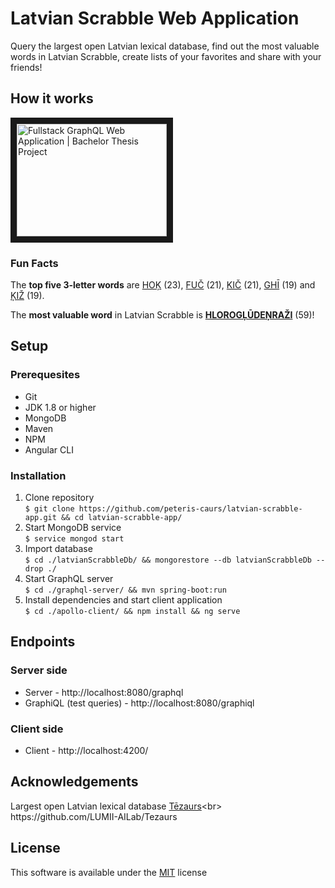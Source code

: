# Latvian Scrabble Web Application
Query the largest open Latvian lexical database, 
find out the most valuable words in Latvian Scrabble, 
create lists of your favorites and share with your friends! <br>

## How it works
<a href="http://www.youtube.com/watch?feature=player_embedded&v=lbRuM3H_qoU" target="_blank">
<img src="http://img.youtube.com/vi/lbRuM3H_qoU/0.jpg" alt="Fullstack GraphQL Web Application | Bachelor Thesis Project" width="240" height="180" border="10" />
</a>

### Fun Facts
The **top five 3-letter words** are [HOĶ](http://www.tezaurs.lv/#/sv/hoķ "http://www.tezaurs.lv/#/sv/hoķ") (23), [FUČ](http://www.tezaurs.lv/#/sv/fuč "http://www.tezaurs.lv/#/sv/fuč") (21), [KIČ](http://www.tezaurs.lv/#/sv/kič "http://www.tezaurs.lv/#/sv/kič") (21), [GHĪ](http://www.tezaurs.lv/#/sv/ghī "http://www.tezaurs.lv/#/sv/ghī") (19) and [ĶIŽ](http://www.tezaurs.lv/#/sv/ķiž "http://www.tezaurs.lv/#/sv/kiž") (19). <br>

The **most valuable word** in Latvian Scrabble is [**HLOROGĻŪDEŅRAŽI**](http://www.tezaurs.lv/#/sv/hlorogļūdeņraži "http://www.tezaurs.lv/#/sv/hlorogļūdeņraži") (59)!

## Setup
### Prerequesites
* Git
* JDK 1.8 or higher
* MongoDB
* Maven
* NPM
* Angular CLI

### Installation
1. Clone repository <br>
`$ git clone https://github.com/peteris-caurs/latvian-scrabble-app.git && cd latvian-scrabble-app/`
2. Start MongoDB service <br>
`$ service mongod start`
3. Import database <br>
`$ cd ./latvianScrabbleDb/ && mongorestore --db latvianScrabbleDb --drop ./`
4. Start GraphQL server <br>
`$ cd ./graphql-server/ && mvn spring-boot:run`
5. Install dependencies and start client application <br>
`$ cd ./apollo-client/ && npm install && ng serve`

## Endpoints
### Server side
* Server - http://localhost:8080/graphql <br>
* GraphiQL (test queries) - http://localhost:8080/graphiql <br>

### Client side
* Client - http://localhost:4200/ <br>

## Acknowledgements
Largest open Latvian lexical database [Tēzaurs](http://www.tezaurs.lv/ "http://www.tezaurs.lv/")<br>
https://github.com/LUMII-AILab/Tezaurs

## License
This software is available under the [MIT](./LICENSE) license
